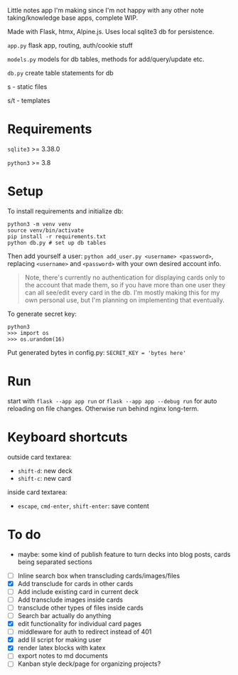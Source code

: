 Little notes app I'm making since I'm not happy with any other note taking/knowledge base apps, complete WIP.

Made with Flask, htmx, Alpine.js. Uses local sqlite3 db for persistence.

`app.py` flask app, routing, auth/cookie stuff

`models.py` models for db tables, methods for add/query/update etc.

`db.py` create table statements for db

s - static files

s/t - templates

# Requirements
`sqlite3` >= 3.38.0

`python3` >= 3.8

# Setup
To install requirements and initialize db:
```
python3 -m venv venv
source venv/bin/activate
pip install -r requirements.txt
python db.py # set up db tables
```

Then add yourself a user: `python add_user.py <username> <password>`, replacing `<username>` and `<password>` with your own desired account info.

> Note, there's currently no authentication for displaying cards only to the account that made them, so if you have more than one user they can all see/edit every card in the db. I'm mostly making this for my own personal use, but I'm planning on implementing that eventually.

To generate secret key:
```
python3
>>> import os
>>> os.urandom(16)
```
Put generated bytes in config.py: `SECRET_KEY = 'bytes here'`

# Run
start with `flask --app app run` or `flask --app app --debug run` for auto reloading on file changes. Otherwise run behind nginx long-term.

# Keyboard shortcuts
outside card textarea:
- `shift-d`: new deck
- `shift-c`: new card

inside card textarea:
- `escape`, `cmd-enter`, `shift-enter`: save content


# To do
- maybe: some kind of publish feature to turn decks into blog posts, cards being separated sections
- [ ] Inline search box when transcluding cards/images/files
- [x] Add transclude for cards in other cards
- [ ] Add include existing card in current deck
- [ ] Add transclude images inside cards
- [ ] transclude other types of files inside cards
- [ ] Search bar actually do anything
- [x] edit functionality for individual card pages
- [ ] middleware for auth to redirect instead of 401
- [x] add lil script for making user
- [x] render latex blocks with katex
- [ ] export notes to md documents
- [ ] Kanban style deck/page for organizing projects?
